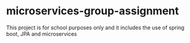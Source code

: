 # microservices-group-assignment
This project is for school purposes only and it includes the use of spring boot, JPA and microservices

